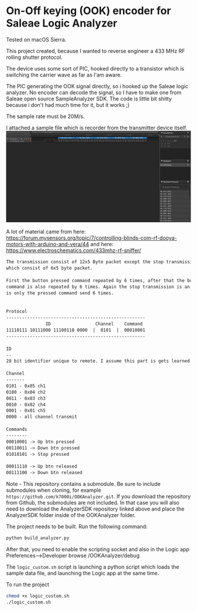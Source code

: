 # On-Off keying (OOK) encoder for Saleae Logic Analyzer

Tested on macOS Sierra.

This project created, because I wanted to reverse engineer a 433 MHz RF rolling shutter protocol.

The device uses some sort of PIC, hooked directly to a transistor which is switching the carrier wave as far as I'am aware.

The PIC generating the OOK signal directly, so i hooked up the Saleae logic analyzer. No encoder can decode the signal, so I have to make one from Saleae open source SampleAnalyzer SDK.
The code is little bit shitty because i don't had much time for it, but it works ;)

The sample rate must be 20M/s.

I attached a sample file which is recorder from the transmitter device itself.
![analyzer](static/logic_screen.png)

A lot of material came from here: https://forum.mysensors.org/topic/7/controlling-blinds-com-rf-dooya-motors-with-arduino-and-vera/44 and here: https://www.electroschematics.com/433mhz-rf-sniffer/

```html
The transmission consist of 12x5 Byte packet except the stop transmission 
which consist of 6x5 byte packet.

First the button pressed command repeated by 6 times, after that the button released 
command is also repeated by 6 times. Again the stop transmission is an exception, where 
is only the pressed command send 6 times.


Protocol
-----------------------------------------------------
               ID                 Channel    Command
11110111 10111000 11100110 0000  |  0101  |  00010001
-----------------------------------------------------

ID
--
28 bit identifier unique to remote. I assume this part is gets learned by the receiver.

Channel
-------
0101 - 0x05 ch1
0100 - 0x04 ch2
0011 - 0x03 ch3
0010 - 0x02 ch4
0001 - 0x01 ch5
0000 - all channel transmit

Commands
--------
00010001 -> Up btn pressed
00110011 -> Down btn pressed
01010101 -> Stop pressed

00011110 -> Up btn released
00111100 -> Down btn released
```


Note - This repository contains a submodule. Be sure to include submodules when cloning, for example `https://github.com/k7000i/OOKAnalyzer.git`. If you download the repository from Github, the submodules are not included. In that case you will also need to download the AnalyzerSDK repository linked above and place the AnalyzerSDK folder inside of the OOKAnalyzer folder.

The project needs to be built. Run the following command:

```bash
python build_analyzer.py
```

After that, you need to enable the scripting socket and also in the Logic app Preferences-->Developer browse /OOKAnalyzer/debug

The `logic_custom.sh` script is launching a python script which loads the sample data file, and launching the Logic app at the same time.

To run the project
``` bash
chmod +x logic_custom.sh
./logic_custom.sh
```
